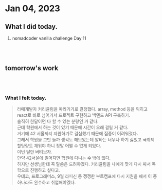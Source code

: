 # Jan 04, 2023 

## What I did today.
1. nomadcoder vanilla challenge Day 11

<br><br>

## tomorrow's work



<br><br>

### What I felt today.
>라매개발자 커리큘럼을 따라가기로 결정했다.
array, method 등을 익히고 react로 바로 넘어가서 프로젝트 구현하고 백엔드 API 구축하기.<br>
솔직히 한달이면 다 할 수 있는 분량인 거 같다.<br>
근데 학원에서 하는 것이 있기 때문에 시간이 오래 걸릴 거 같다.<br>
거기에 42 서울까지 지원하기로 결심했기 때문에 집중이 어려워졌다.<br>
그래서 학원을 그만 둘까 생각도 해보았는데 알바는 너무나 하기 싫었고 국취제 할당량도 채워야 하니 정말 어쩔 수 없게 되었다.<br>
이번 달만 버텨보자.<br>
만약 42서울에 떨어지면 학원에 다니는 수 밖에 없다.<br>
하지만 선생님한테 꼭 말씀은 드려야겠다. 커리큘럼을 나에게 맞게 다시 짜서 독학으로 진행하고 싶다고.<br>
우테코, 프로그래머스, 9월 라피신 등 쟁쟁한 부트캠프에 다시 지원을 해서 이 중 하나라도 완수하고 취업해야겠다.<br>




